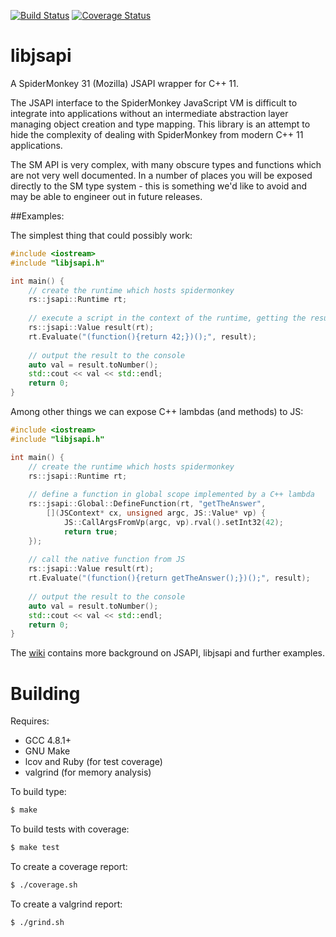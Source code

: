 [![Build Status](https://travis-ci.org/RipcordSoftware/libjsapi.svg?branch=master)](https://travis-ci.org/RipcordSoftware/libjsapi)
[![Coverage Status](https://coveralls.io/repos/RipcordSoftware/libjsapi/badge.svg)](https://coveralls.io/r/RipcordSoftware/libjsapi)

# libjsapi
A SpiderMonkey 31 (Mozilla) JSAPI wrapper for C++ 11.

The JSAPI interface to the SpiderMonkey JavaScript VM is difficult to integrate into 
applications without an intermediate abstraction layer managing object creation and 
type mapping. This library is an attempt to hide the complexity of dealing with SpiderMonkey
from modern C++ 11 applications. 

The SM API is very complex, with many obscure types and functions which are not very well 
documented. In a number of places you will be exposed directly to the SM type system - this is
something we'd like to avoid and may be able to engineer out in future releases.

##Examples:

The simplest thing that could possibly work:
```c++
#include <iostream>
#include "libjsapi.h"

int main() {
    // create the runtime which hosts spidermonkey
    rs::jsapi::Runtime rt;
    
    // execute a script in the context of the runtime, getting the result
    rs::jsapi::Value result(rt);
    rt.Evaluate("(function(){return 42;})();", result);
    
    // output the result to the console
    auto val = result.toNumber();
    std::cout << val << std::endl;
    return 0;
}
```

Among other things we can expose C++ lambdas (and methods) to JS:
```c++
#include <iostream>
#include "libjsapi.h"

int main() {
    // create the runtime which hosts spidermonkey
    rs::jsapi::Runtime rt;
    
    // define a function in global scope implemented by a C++ lambda
    rs::jsapi::Global::DefineFunction(rt, "getTheAnswer", 
        [](JSContext* cx, unsigned argc, JS::Value* vp) { 
            JS::CallArgsFromVp(argc, vp).rval().setInt32(42); 
            return true; 
    });
    
    // call the native function from JS
    rs::jsapi::Value result(rt);
    rt.Evaluate("(function(){return getTheAnswer();})();", result);
    
    // output the result to the console
    auto val = result.toNumber();
    std::cout << val << std::endl;
    return 0;
}
```

The [wiki](/RipcordSoftware/libjsapi/wiki) contains more background on JSAPI, libjsapi and further examples.

# Building
Requires:
* GCC 4.8.1+
* GNU Make
* lcov and Ruby (for test coverage)
* valgrind (for memory analysis)

To build type:
```bash
$ make
```

To build tests with coverage:
```bash
$ make test
```

To create a coverage report:
```bash
$ ./coverage.sh
```

To create a valgrind report:
```bash
$ ./grind.sh
```

